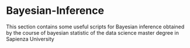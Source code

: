 # Bayesian-Inference
This section contains some useful scripts for Bayesian inference obtained by the course of bayesian statistic of the data science master degree in Sapienza University
